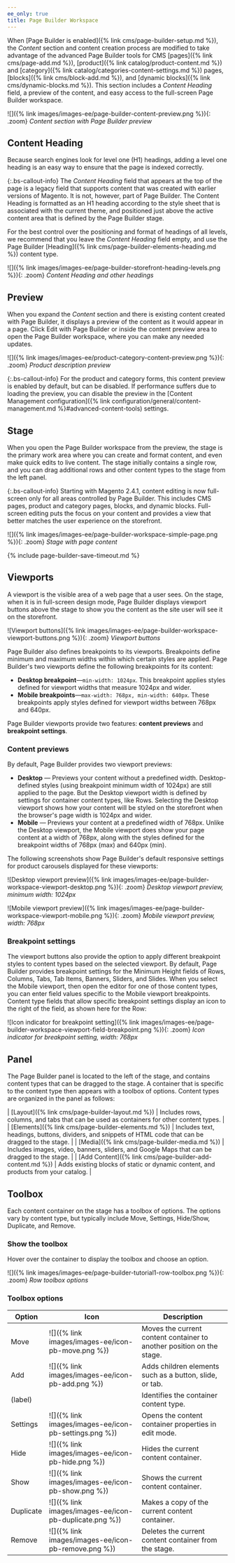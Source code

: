 ```yaml
---
ee_only: true
title: Page Builder Workspace
---
```


When [Page Builder is enabled]({% link cms/page-builder-setup.md %}), the _Content_ section and content creation process are modified to take advantage of the advanced Page Builder tools for CMS [pages]({% link cms/page-add.md %}), [product]({% link catalog/product-content.md %}) and [category]({% link catalog/categories-content-settings.md %}) pages, [blocks]({% link cms/block-add.md %}), and [dynamic blocks]({% link cms/dynamic-blocks.md %}). This section includes a _Content Heading_ field, a preview of the content, and easy access to the full-screen Page Builder workspace.

![]({% link images/images-ee/page-builder-content-preview.png %}){: .zoom}
_Content section with Page Builder preview_

## Content Heading

Because search engines look for level one (H1) headings, adding a level one heading is an easy way to ensure that the page is indexed correctly.

{:.bs-callout-info}
The _Content Heading_ field that appears at the top of the page is a legacy field that supports content that was created with earlier versions of Magento. It is not, however, part of Page Builder. The Content Heading is formatted as an H1 heading according to the style sheet that is associated with the current theme, and positioned just above the active content area that is defined by the Page Builder stage.

For the best control over the positioning and format of headings of all levels, we recommend that you leave the _Content Heading_ field empty, and use the Page Builder [Heading]({% link cms/page-builder-elements-heading.md %}) content type.

![]({% link images/images-ee/page-builder-storefront-heading-levels.png %}){: .zoom}
_Content Heading and other headings_

## Preview

When you expand the _Content_ section and there is existing content created with Page Builder, it displays a preview of the content as it would appear in a page. Click <span class="btn">Edit with Page Builder</span> or inside the content preview area to open the Page Builder workspace, where you can make any needed updates.

![]({% link images/images-ee/product-category-content-preview.png %}){: .zoom}
_Product description preview_

{:.bs-callout-info}
For the product and category forms, this content preview is enabled by default, but can be disabled. If performance suffers due to loading the preview, you can disable the preview in the [Content Management configuration]({% link configuration/general/content-management.md %}#advanced-content-tools) settings.

## Stage

When you open the Page Builder workspace from the preview, the stage is the primary work area where you can create and format content, and even make quick edits to live content. The stage initially contains a single row, and you can drag additional rows and other content types to the stage from the left panel.

{:.bs-callout-info}
Starting with Magento 2.4.1, content editing is now full-screen only for all areas controlled by Page Builder. This includes CMS pages, product and category pages, blocks, and dynamic blocks. Full-screen editing puts the focus on your content and provides a view that better matches the user experience on the storefront.

![]({% link images/images-ee/page-builder-workspace-simple-page.png %}){: .zoom}
_Stage with page content_

{% include page-builder-save-timeout.md %}

## Viewports

A viewport is the visible area of a web page that a user sees. On the stage, when it is in full-screen design mode, Page Builder displays viewport buttons above the stage to show you the content as the site user will see it on the storefront.

![Viewport buttons]({% link images/images-ee/page-builder-workspace-viewport-buttons.png %}){: .zoom}
_Viewport buttons_

Page Builder also defines breakpoints to its viewports. Breakpoints define minimum and maximum widths within which certain styles are applied. Page Builder's two viewports define the following breakpoints for its content:

- **Desktop breakpoint**—`min-width: 1024px`. This breakpoint applies styles defined for viewport widths that measure 1024px and wider.
- **Mobile breakpoints**—`max-width: 768px, min-width: 640px`. These breakpoints apply styles defined for viewport widths between 768px and 640px.

Page Builder viewports provide two features: **content previews** and **breakpoint settings**.

### Content previews
By default, Page Builder provides two viewport previews:

- **Desktop** — Previews your content without a predefined width. Desktop-defined styles (using breakpoint minimum width of 1024px) are still applied to the page. But the Desktop viewport width is defined by settings for container content types, like Rows. Selecting the Desktop viewport shows how your content will be styled on the storefront when the browser's page width is 1024px and wider.
- **Mobile** — Previews your content at a predefined width of 768px. Unlike the Desktop viewport, the Mobile viewport does show your page content at a width of 768px, along with the styles defined for the breakpoint widths of 768px (max) and 640px (min).

The following screenshots show Page Builder's default responsive settings for product carousels displayed for these viewports:

![Desktop viewport preview]({% link images/images-ee/page-builder-workspace-viewport-desktop.png %}){: .zoom}
_Desktop viewport preview, minimum width: 1024px_

![Mobile viewport preview]({% link images/images-ee/page-builder-workspace-viewport-mobile.png %}){: .zoom}
_Mobile viewport preview, width: 768px_

### Breakpoint settings
The viewport buttons also provide the option to apply different breakpoint styles to content types based on the selected viewport. By default, Page Builder provides breakpoint settings for the Minimum Height fields of Rows, Columns, Tabs, Tab Items, Banners, Sliders, and Slides. When you select the Mobile viewport, then open the editor for one of those content types, you can enter field values specific to the Mobile viewport breakpoints. Content type fields that allow specific breakpoint settings display an icon to the right of the field, as shown here for the Row:

![Icon indicator for breakpoint setting]({% link images/images-ee/page-builder-workspace-viewport-field-breakpoint.png %}){: .zoom}
_Icon indicator for breakpoint setting, width: 768px_

## Panel

The Page Builder panel is located to the left of the stage, and contains content types that can be dragged to the stage. A container that is specific to the content type then appears with a toolbox of options. Content types are organized in the panel as follows:

| [Layout]({% link cms/page-builder-layout.md %}) | Includes rows, columns, and tabs that can be used as containers for other content types. |
| [Elements]({% link cms/page-builder-elements.md %}) | Includes text, headings, buttons, dividers, and snippets of HTML code that can be dragged to the stage. |
| [Media]({% link cms/page-builder-media.md %}) | Includes images, video, banners, sliders, and Google Maps that can be dragged to the stage. |
| [Add Content]({% link cms/page-builder-add-content.md %}) | Adds existing blocks of static or dynamic content, and products from your catalog. |

## Toolbox

Each content container on the stage has a toolbox of options. The options vary by content type, but typically include Move, Settings, Hide/Show, Duplicate, and Remove.

### Show the toolbox

Hover over the container to display the toolbox and choose an option.

![]({% link images/images-ee/page-builder-tutorial1-row-toolbox.png %}){: .zoom}
_Row toolbox options_

### Toolbox options

| Option    | Icon                                     | Description  |
| --------- | ---------------------------------------- | ------------ |
| Move      | ![]({% link images/images-ee/icon-pb-move.png %}) | Moves the current content container to another position on the stage. |
| Add       | ![]({% link images/images-ee/icon-pb-add.png %}) | Adds children elements such as a button, slide, or tab. |
| (label)   |           | Identifies the container content type.|
| Settings  | ![]({% link images/images-ee/icon-pb-settings.png %}) | Opens the content container properties in edit mode. |
| Hide      | ![]({% link images/images-ee/icon-pb-hide.png %}) | Hides the current content container.|
| Show      | ![]({% link images/images-ee/icon-pb-show.png %})| Shows the current content container.|
| Duplicate | ![]({% link images/images-ee/icon-pb-duplicate.png %}) | Makes a copy of the current content container. |
| Remove    | ![]({% link images/images-ee/icon-pb-remove.png %}) | Deletes the current content container from the stage. |
